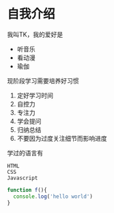 # 自我介绍
我叫TK，我的爱好是
* 听音乐
* 看动漫
* 瑜伽

现阶段学习需要培养好习惯
1. 定好学习时间
2. 自控力
3. 专注力
4. 学会提问
5. 归纳总结
6. 不要因为过度关注细节而影响进度

学过的语言有

    HTML
    CSS
    Javascript
    
```javascript
function f(){
  console.log('hello world')
}

```
    
